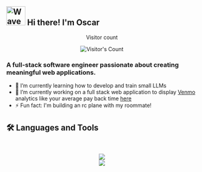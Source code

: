 ## <img src="https://raw.githubusercontent.com/MartinHeinz/MartinHeinz/master/wave.gif" alt="Wave" width="50"/> Hi there! I'm Oscar

<div align="center"> 
  <p>Visitor count</p>
  <img src="https://profile-counter.glitch.me/oscarlk/count.svg" alt="Visitor's Count" />
</div>

### A full-stack software engineer passionate about creating meaningful web applications.

- 🌱 I’m currently learning how to develop and train small LLMs
- 🔨 I’m currently working on a full stack web application to display [Venmo](https://venmo.com/) analytics like your average pay back time [here](https://github.com/oscarlk/venmoProject)
- ⚡  Fun fact: I'm building an rc plane with my roommate!

## 🛠️ Languages and Tools
<br>

<p align="center">
  <img src="https://skillicons.dev/icons?i=python,javascript,cpp,swift,java,html,css" />
  <br/>
  <img src="https://skillicons.dev/icons?i=react,flask,materialui,figma,git,docker,prometheus,grafana" />
</p>




<!--
**oscarlk/oscarlk** is a ✨ _special_ ✨ repository because its `README.md` (this file) appears on your GitHub profile.

Here are some ideas to get you started:

- 🔭 I’m currently working on ...
- 🌱 I’m currently learning ...
- 👯 I’m looking to collaborate on ...
- 🤔 I’m looking for help with ...
- 💬 Ask me about ...
- 📫 How to reach me: ...
- 😄 Pronouns: ...
- ⚡ Fun fact: ...
-->

